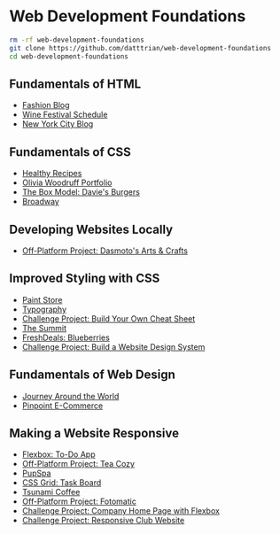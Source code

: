 # Web Development Foundations

``` bash
rm -rf web-development-foundations
git clone https://github.com/datttrian/web-development-foundations
cd web-development-foundations
```


## Fundamentals of HTML

* [Fashion Blog](html-fashion-blog)
* [Wine Festival Schedule](html-wine-festival-schedule)
* [New York City Blog](semantic-html-nyc-blog)

## Fundamentals of CSS

* [Healthy Recipes](css-selectors-1)
* [Olivia Woodruff Portfolio](css-visual-rules-project)
* [The Box Model: Davie's Burgers](box-model-on)
* [Broadway](broadway-design)

## Developing Websites Locally

* [Off-Platform Project: Dasmoto's Arts & Crafts](dasmoto)

## Improved Styling with CSS

* [Paint Store](color-paint-store)
* [Typography](typography-ii)
* [Challenge Project: Build Your Own Cheat Sheet](independent-project-html-documentation)
* [The Summit](links-buttons-prj)
* [FreshDeals: Blueberries](ui-breadcrumb-proj)
* [Challenge Project: Build a Website Design System](independent-project-web-design-system)

## Fundamentals of Web Design

* [Journey Around the World](journey-world-color)
* [Pinpoint E-Commerce](color-for-ui-proj)

## Making a Website Responsive

* [Flexbox: To-Do App](flexbox-to---do-app)
* [Off-Platform Project: Tea Cozy](tea-cozy)
* [PupSpa](pupspa)
* [CSS Grid: Task Board](css-grid-task-board)
* [Tsunami Coffee](tsunami-coffee)
* [Off-Platform Project: Fotomatic](f1-2-c1p1-fotomatic)
* [Challenge Project: Company Home Page with Flexbox](company-page-with-flexbox)
* [Challenge Project: Responsive Club Website](responsive-club-website)
